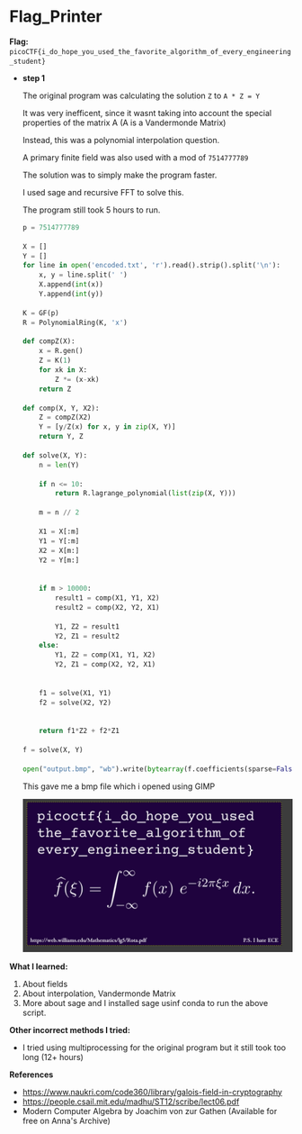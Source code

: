 # Flag_Printer

**Flag:** `picoCTF{i_do_hope_you_used_the_favorite_algorithm_of_every_engineering_student}`

- **step 1**

    The original program was calculating the solution `Z` to `A * Z = Y`

    It was very inefficent, since it wasnt taking into account the special properties of the matrix A (A is a Vandermonde Matrix)

    Instead, this was a polynomial interpolation question.

    A primary finite field was also used with a mod of `7514777789`

    The solution was to simply make the program faster.

    I used sage and recursive FFT to solve this.

    The program still took 5 hours to run.


    ```python
    p = 7514777789

    X = []
    Y = []
    for line in open('encoded.txt', 'r').read().strip().split('\n'):
        x, y = line.split(' ')
        X.append(int(x))
        Y.append(int(y))

    K = GF(p)
    R = PolynomialRing(K, 'x')

    def compZ(X):
        x = R.gen()
        Z = K(1)
        for xk in X:
            Z *= (x-xk)
        return Z

    def comp(X, Y, X2):
        Z = compZ(X2)
        Y = [y/Z(x) for x, y in zip(X, Y)]
        return Y, Z

    def solve(X, Y):
        n = len(Y)

        if n <= 10:
            return R.lagrange_polynomial(list(zip(X, Y)))

        m = n // 2

        X1 = X[:m]
        Y1 = Y[:m]
        X2 = X[m:]
        Y2 = Y[m:]


        if m > 10000:
            result1 = comp(X1, Y1, X2)
            result2 = comp(X2, Y2, X1)

            Y1, Z2 = result1
            Y2, Z1 = result2
        else:
            Y1, Z2 = comp(X1, Y1, X2)
            Y2, Z1 = comp(X2, Y2, X1)


        f1 = solve(X1, Y1)
        f2 = solve(X2, Y2)


        return f1*Z2 + f2*Z1

    f = solve(X, Y)

    open("output.bmp", "wb").write(bytearray(f.coefficients(sparse=False)[:-1]))


    ```

    This gave me a bmp file which i opened using GIMP

    ![alt text](../../_images/image8.png)


**What I learned:**

1. About fields
2. About interpolation, Vandermonde Matrix
3. More about sage and I installed sage usinf conda to run the above script.

**Other incorrect methods I tried:**

- I tried using multiprocessing for the original program but it still took too long (12+ hours)

**References**

- https://www.naukri.com/code360/library/galois-field-in-cryptography
- https://people.csail.mit.edu/madhu/ST12/scribe/lect06.pdf 
- Modern Computer Algebra by Joachim von zur Gathen (Available for free on Anna's Archive)
